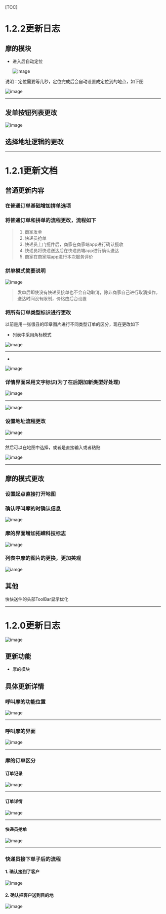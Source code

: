 [TOC]

# 1.2.2更新日志

## 摩的模块

+ 进入后自动定位

  ![image](https://ws1.sinaimg.cn/large/006ev5f6gy1fvn89ss2qij30ef038glf.jpg)

说明：定位需要等几秒，定位完成后会自动设置成定位到的地点，如下图

![image](https://ws1.sinaimg.cn/large/006ev5f6gy1fvn8c25qg9j30en02hjra.jpg)

---

## 发单按钮列表更改

![image](https://ws1.sinaimg.cn/large/006ev5f6gy1fvpixiihadj30gb0w2q4a.jpg)

## 选择地址逻辑的更改





---

# 1.2.1更新文档

## 普通更新内容

### 在普通订单基础增加拼单选项

### 将普通订单和拼单的流程更改，流程如下

> 1. 商家发单
> 2. 快递员抢单
> 3. 快递员上门揽件后，商家在商家端app进行确认揽收
> 4. 快递员将快递送达后在快递员端app进行确认送达
> 5. 商家在商家端app进行本次服务评价

### 拼单模式简要说明

![image](https://ws1.sinaimg.cn/large/006ev5f6gy1fvhhtnfnpwj30u00h30tg.jpg
)

> 发单后即使没有快递员接单也不会自动取消，除非商家自己进行取消操作，送达时间没有限制，价格由后台设置


### 将所有订单类型标识进行更改

以前是用一张很丑的印章图片进行不同类型订单的区分，现在更改如下

+ 列表中采用角标模式

 ![image](https://ws1.sinaimg.cn/large/006ev5f6gy1fvhh93j70gj30u01hcafj.jpg)





---

 + 

 ![image](https://ws1.sinaimg.cn/large/006ev5f6gy1fvhh9sdywij30u01hcadf.jpg)



### 详情界面采用文字标识(为了在后期加新类型好处理)

 ![image](https://ws1.sinaimg.cn/large/006ev5f6gy1fvhhbk8mp3j30u00qqjsr.jpg)

---



 ![image](https://ws1.sinaimg.cn/large/006ev5f6gy1fvhhbvsdp6j30tx0nijsh.jpg)

### 设置地址流程更改

![image](https://ws1.sinaimg.cn/large/006ev5f6gy1fvhhdbqk0nj30u01hc40b.jpg)

---

然后可以在地图中选择，或者是直接输入或者粘贴



![image](https://ws1.sinaimg.cn/large/006ev5f6gy1fvhhe7wyt4j30u01hcjvd.jpg)

---



## 摩的模式更改

### 设置起点直接打开地图

### 确认呼叫摩的时确认信息

 ![image](https://ws1.sinaimg.cn/large/006ev5f6gy1fvhhevrfqvj30u01hcwgt.jpg)



### 摩的界面增加拓嵘科技标志

 ![image](https://ws1.sinaimg.cn/large/006ev5f6gy1fvhhf8o9hzj30u01hcgno.jpg)



### 列表中摩的图片的更换，更加美观

 ![iamge](https://ws1.sinaimg.cn/large/006ev5f6gy1fvhhft4leoj30tv084jro.jpg)



## 其他

快快送件的头部ToolBar显示优化



---

# 1.2.0更新日志

![image](https://note.youdao.com/yws/api/personal/file/FEE9917C7FD74C52BA6AEF1C81880864?method=download&shareKey=c6655987dfd6f5a40a5a9af1bb9c650c)
## 更新功能
+ 摩的模块

## 具体更新详情

### 呼叫摩的功能位置



![image](https://note.youdao.com/yws/api/personal/file/94E58AC72D62492A874B8BE90CB4F799?method=download&shareKey=aef8b1f0a11efe10807066ecc795652a)

---



### 呼叫摩的界面


![image](https://note.youdao.com/yws/api/personal/file/144E89EB308E4942B0AAB9DF32733899?method=download&shareKey=e016eaf618a145e26d64a6706e21f2af)

---


### 摩的订单区分

#### 订单记录


![image](https://note.youdao.com/yws/api/personal/file/B5811DAA5218459A8D682B9CED028076?method=download&shareKey=35f41af8ecedec8a23d9376c18eb24c1)

---

#### 订单详情
![image](https://note.youdao.com/yws/api/personal/file/36B81EAB200448B3997D24FD7BF4C02F?method=download&shareKey=adf90461699ab143b4bd3f8499014525)

---

#### 快递员抢单
![image](https://note.youdao.com/yws/api/personal/file/24EFDA222624451182C3F2D68331536D?method=download&shareKey=4537bcb7ab57de8bb919dd9af64b1578)

---

### 快递员接下单子后的流程


#### 1. 确认接到了客户

![image](https://note.youdao.com/yws/api/personal/file/BA6186A901DC4D04B7195B62D8F0F340?method=download&shareKey=ca25daa651f639136cf8787c5d63b99d)


#### 2. 确认把客户送到目的地

![image](https://note.youdao.com/yws/api/personal/file/2D86EFAB92524536975311058E727375?method=download&shareKey=5d4084e5460ecfa6e87d8cf4344c962f)